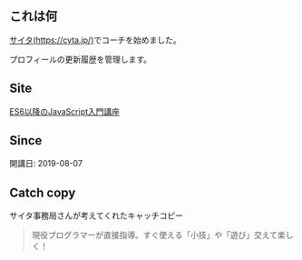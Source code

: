 ## これは何 ##

[サイタ(https://cyta.jp/)](https://cyta.jp/)でコーチを始めました。

プロフィールの更新履歴を管理します。


## Site ##

[ES6以降のJavaScript入門講座](https://cyta.jp/javascript/s/ecmascript/)


## Since ##

開講日: 2019-08-07


## Catch copy ##

サイタ事務局さんが考えてくれたキャッチコピー

> 現役プログラマーが直接指導。すぐ使える「小技」や「遊び」交えて楽しく！

